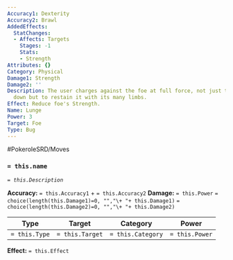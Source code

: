 ```yaml
---
Accuracy1: Dexterity
Accuracy2: Brawl
AddedEffects:
  StatChanges:
  - Affects: Targets
    Stages: -1
    Stats:
    - Strength
Attributes: {}
Category: Physical
Damage1: Strength
Damage2: ''
Description: The user charges against the foe at full force, not just to knock it
  down but to restain it with its many limbs.
Effect: Reduce foe's Strength.
Name: Lunge
Power: 3
Target: Foe
Type: Bug
---
```


#PokeroleSRD/Moves

### `= this.name` 
*`= this.Description`*

**Accuracy:** `= this.Accuracy1` + `= this.Accuracy2`
**Damage:** `= this.Power` `= choice(length(this.Damage1)=0, "","\+ "+ this.Damage1)` `= choice(length(this.Damage2)=0, "","\+ "+ this.Damage2)`

| Type          | Target          | Category          | Power          |
| ------------- | --------------- | ----------------  | -------------- |
| `= this.Type` | `= this.Target` | `= this.Category` | `= this.Power` | 

**Effect:** `= this.Effect`